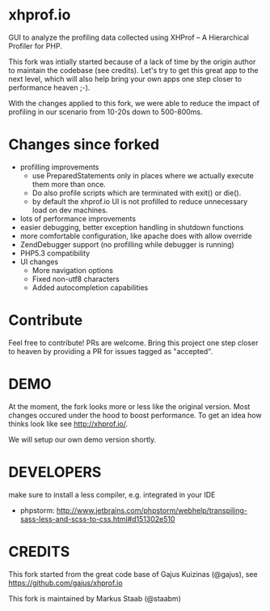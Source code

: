 xhprof.io
=========

GUI to analyze the profiling data collected using XHProf – A Hierarchical Profiler for PHP.

This fork was intially started because of a lack of time by the origin author to maintain the codebase (see credits).
Let's try to get this great app to the next level, which will also help bring your own apps one step closer to performance heaven ;-).

With the changes applied to this fork, we were able to reduce the impact of profiling in our scenario from 10-20s down to 500-800ms.


Changes since forked
====================

- profilling improvements
  - use PreparedStatements only in places where we actually execute them more than once.
  - Do also profile scripts which are terminated with exit() or die().
  - by default the xhprof.io UI is not profilled to reduce unnecessary load on dev machines. 
- lots of performance improvements
- easier debugging, better exception handling in shutdown functions
- more comfortable configuration, like apache does with allow override
- ZendDebugger support (no profilling while debugger is running)
- PHP5.3 compatibility
- UI changes
  - More navigation options
  - Fixed non-utf8 characters
  - Added autocompletion capabilities
 
Contribute
==========

Feel free to contribute! PRs are welcome. Bring this project one step closer to heaven by providing a PR for issues tagged as "accepted".

 
  
DEMO
====

At the moment, the fork looks more or less like the original version.
Most changes occured under the hood to boost performance.
To get an idea how thinks look like see http://xhprof.io/.

We will setup our own demo version shortly.

DEVELOPERS
==========

make sure to install a less compiler, e.g. integrated in your IDE
- phpstorm: http://www.jetbrains.com/phpstorm/webhelp/transpiling-sass-less-and-scss-to-css.html#d151302e510

CREDITS
=======

This fork started from the great code base of Gajus Kuizinas (@gajus), see https://github.com/gajus/xhprof.io

This fork is maintained by Markus Staab (@staabm)
